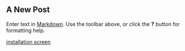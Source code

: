 ## A New Post

Enter text in [Markdown](http://daringfireball.net/projects/markdown/). Use the toolbar above, or click the **?** button for formatting help.



[installation screen]({{site.baseurl}}/images/install/image-20230515-094742.png)




